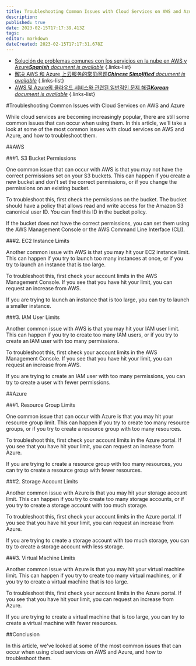 ```yaml
---
title: Troubleshooting Common Issues with Cloud Services on AWS and Azure
description: 
published: true
date: 2023-02-15T17:17:39.413Z
tags: 
editor: markdown
dateCreated: 2023-02-15T17:17:31.678Z
---
```


- [Solución de problemas comunes con los servicios en la nube en AWS y Azure***Spanish** document is available*](/es/Knowledge-base/Cloud/troubleshooting-common-issues-with-cloud-services-on-aws-and-azure)
{.links-list}
- [解决 AWS 和 Azure 上云服务的常见问题***Chinese Simplified** document is available*](/zh/Knowledge-base/Cloud/troubleshooting-common-issues-with-cloud-services-on-aws-and-azure)
{.links-list}
- [AWS 및 Azure의 클라우드 서비스와 관련된 일반적인 문제 해결***Korean** document is available*](/ko/Knowledge-base/Cloud/troubleshooting-common-issues-with-cloud-services-on-aws-and-azure)
{.links-list}



#Troubleshooting Common Issues with Cloud Services on AWS and Azure

While cloud services are becoming increasingly popular, there are still some common issues that can occur when using them. In this article, we'll take a look at some of the most common issues with cloud services on AWS and Azure, and how to troubleshoot them.

##AWS

###1. S3 Bucket Permissions

One common issue that can occur with AWS is that you may not have the correct permissions set on your S3 buckets. This can happen if you create a new bucket and don't set the correct permissions, or if you change the permissions on an existing bucket.

To troubleshoot this, first check the permissions on the bucket. The bucket should have a policy that allows read and write access for the Amazon S3 canonical user ID. You can find this ID in the bucket policy.

If the bucket does not have the correct permissions, you can set them using the AWS Management Console or the AWS Command Line Interface (CLI).

###2. EC2 Instance Limits

Another common issue with AWS is that you may hit your EC2 instance limit. This can happen if you try to launch too many instances at once, or if you try to launch an instance that is too large.

To troubleshoot this, first check your account limits in the AWS Management Console. If you see that you have hit your limit, you can request an increase from AWS.

If you are trying to launch an instance that is too large, you can try to launch a smaller instance.

###3. IAM User Limits

Another common issue with AWS is that you may hit your IAM user limit. This can happen if you try to create too many IAM users, or if you try to create an IAM user with too many permissions.

To troubleshoot this, first check your account limits in the AWS Management Console. If you see that you have hit your limit, you can request an increase from AWS.

If you are trying to create an IAM user with too many permissions, you can try to create a user with fewer permissions.

##Azure

###1. Resource Group Limits

One common issue that can occur with Azure is that you may hit your resource group limit. This can happen if you try to create too many resource groups, or if you try to create a resource group with too many resources.

To troubleshoot this, first check your account limits in the Azure portal. If you see that you have hit your limit, you can request an increase from Azure.

If you are trying to create a resource group with too many resources, you can try to create a resource group with fewer resources.

###2. Storage Account Limits

Another common issue with Azure is that you may hit your storage account limit. This can happen if you try to create too many storage accounts, or if you try to create a storage account with too much storage.

To troubleshoot this, first check your account limits in the Azure portal. If you see that you have hit your limit, you can request an increase from Azure.

If you are trying to create a storage account with too much storage, you can try to create a storage account with less storage.

###3. Virtual Machine Limits

Another common issue with Azure is that you may hit your virtual machine limit. This can happen if you try to create too many virtual machines, or if you try to create a virtual machine that is too large.

To troubleshoot this, first check your account limits in the Azure portal. If you see that you have hit your limit, you can request an increase from Azure.

If you are trying to create a virtual machine that is too large, you can try to create a virtual machine with fewer resources.

##Conclusion

In this article, we've looked at some of the most common issues that can occur when using cloud services on AWS and Azure, and how to troubleshoot them.